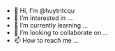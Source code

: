 - 👋 Hi, I’m @huytntcqu
- 👀 I’m interested in ...
- 🌱 I’m currently learning ...
- 💞️ I’m looking to collaborate on ...
- 📫 How to reach me ...

<!---
huytntcqu/huytntcqu is a ✨ special ✨ repository because its `README.md` (this file) appears on your GitHub profile.
You can click the Preview link to take a look at your changes.
--->
